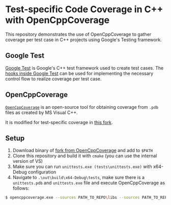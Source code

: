 # Test-specific Code Coverage in C++ with OpenCppCoverage

This repository demonstrates the use of OpenCppCoverage to gather coverage per test case in C++ projects using Google's Testing framework.

## Google Test

[Google Test](https://github.com/google/googletest) is Google's C++ test framework used to create test cases.
The [hooks inside Google Test](https://github.com/google/googletest/blob/master/googletest/docs/advanced.md#defining-event-listeners) can be used for implementing the necessary control flow to realize coverage per test case.

## OpenCppCoverage

[`OpenCppCoverage`](https://github.com/OpenCppCoverage/OpenCppCoverage) is an open-source tool for obtaining coverage from `.pdb` files as created by MS Visual C++.

It is modified for test-specific coverage in [this fork](https://github.com/delsner/OpenCppCoverage).

## Setup

1. Download binary of [fork from OpenCppCoverage](https://github.com/delsner/OpenCppCoverage) and add to `$PATH`
2. Clone this repository and build it with `cmake` (you can use the internal version of VS)
3. Make sure you can run `unittests.exe (tests\unittests.exe)` with x64-Debug configuration
4. Navigate to `.\out\build\x64-Debug\tests`, make sure there is a `unittests.pdb` and `unittests.exe` file and execute OpenCppCoverage as follows:
```sh
$ opencppcoverage.exe --sources PATH_TO_REPO\libs --sources PATH_TO_REPO\tests --excluded_sources PATH_TO_REPO\tests\cov_listener* --excluded_sources PATH_TO_REPO\tests\main* --enable_debug_callback -- unittests.exe
```
